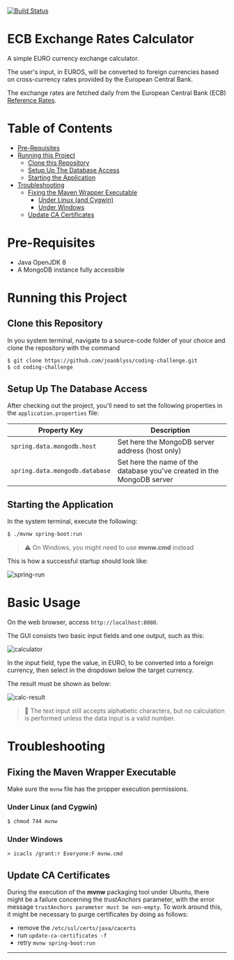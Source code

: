 [![Build Status](https://www.travis-ci.com/joaoblyss/coding-challenge.svg?branch=main)](https://www.travis-ci.com/joaoblyss/coding-challenge)

# ECB Exchange Rates Calculator

A simple EURO currency exchange calculator.

The user's input, in EUROS, will be converted to foreign currencies based on cross-currency rates provided by the
European Central Bank.

The exchange rates are fetched daily from the European Central Bank (ECB) [Reference Rates](http://www.ecb.europa.eu/stats/eurofxref/eurofxref-daily.xml).

Table of Contents
=================

* [Pre-Requisites](#pre-requisites)
* [Running this Project](#running-this-project)
    * [Clone this Repository](#clone-this-repository)
    * [Setup Up The Database Access](#setup-up-the-database-access)
    * [Starting the Application](#starting-the-application)
* [Troubleshooting](#troubleshooting)
  * [Fixing the Maven Wrapper Executable](#fixing-the-maven-wrapper-executable)
    * [Under Linux (and Cygwin)](#under-linux-and-cygwin)
    * [Under Windows](#under-windows)
  * [Update CA Certificates](#update-ca-certificates)

# Pre-Requisites

* Java OpenJDK 8
* A MongoDB instance fully accessible

# Running this Project

## Clone this Repository

In you system terminal, navigate to a source-code folder of your choice and clone the repository with the command

```bash
$ git clone https://github.com/joaoblyss/coding-challenge.git
$ cd coding-challenge
```

## Setup Up The Database Access

After checking out the project, you'll need to set the following properties in the `application.properties` file:

| Property Key | Description |
| --- | --- |
| `spring.data.mongodb.host` | Set here the MongoDB server address (host only) |
| `spring.data.mongodb.database` | Set here the name of the database you've created in the MongoDB server |

## Starting the Application

In the system terminal, execute the following:

```bash
$ ./mvnw spring-boot:run
```

> :warning: On Windows, you might need to use **mvnw.cmd** instead

This is how a successful startup should look like: 

![spring-run](https://user-images.githubusercontent.com/5368476/109731523-320fac00-7b9a-11eb-8f82-c7e490843dc8.JPG)


# Basic Usage
On the web browser, access `http://localhost:8080`. 

The GUI consists two basic input fields and one output, such as this:

![calculator](https://user-images.githubusercontent.com/5368476/109731758-a6e2e600-7b9a-11eb-80b7-587bd5174b7f.JPG)


In the input field, type the value, in EURO, to be converted into a foreign currency, then select in the dropdown below the target currency.

The result must be shown as below:

![calc-result](https://user-images.githubusercontent.com/5368476/109731784-ae09f400-7b9a-11eb-890c-51987a37242e.JPG)


>:construction: The text input still accepts alphabetic characters, but no calculation is performed unless the data input is a valid number. 

# Troubleshooting

## Fixing the Maven Wrapper Executable

Make sure the `mvnw` file has the propper execution permissions.

### Under Linux (and Cygwin)

```bash
$ chmod 744 mvnw
```

### Under Windows

```Batchfile
> icacls /grant:r Everyone:F mvnw.cmd
```

## Update CA Certificates

During the execution of the **mvnw** packaging tool under Ubuntu, there might be a failure concerning the *trustAnchors*
parameter, with the error message ```trustAnchors parameter must be non-empty```. To work around this, it might be necessary to purge certificates by doing as follows:

* remove the `/etc/ssl/certs/java/cacerts`
* run `update-ca-certificates -f`
* retry `mvnw spring-boot:run`

********
